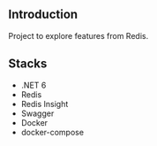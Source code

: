 ## Introduction

Project to explore features from Redis.

## Stacks
- .NET 6
- Redis
- Redis Insight
- Swagger
- Docker
- docker-compose